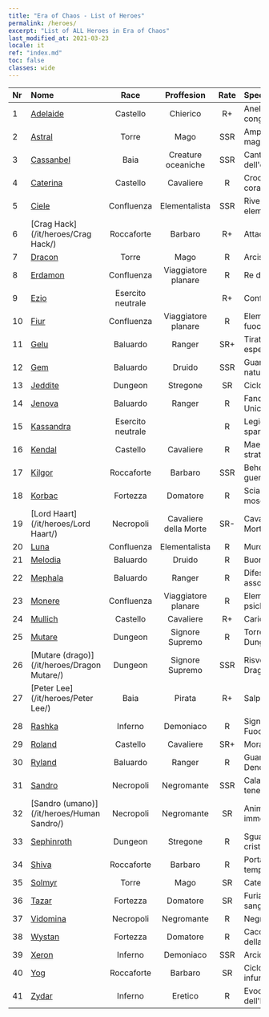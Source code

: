 ```yaml
---
title: "Era of Chaos - List of Heroes"
permalink: /heroes/
excerpt: "List of ALL Heroes in Era of Chaos"
last_modified_at: 2021-03-23
locale: it
ref: "index.md"
toc: false
classes: wide
---
```

  | Nr |    Nome    |  Race   |  Proffesion   |  Rate  |    Specialty     |
  |:---|:-----------|:-------:|:-------------:|:------:|:-----------------|
  | 1 | [Adelaide](/it/heroes/Adelaide/) | Castello | Chierico | R+ |  Anello congelante  |
  | 2 | [Astral](/it/heroes/Astral/) | Torre | Mago | SSR |  Amplificazione magica  |
  | 3 | [Cassanbel](/it/heroes/Cassanbel/) | Baia | Creature oceaniche | SSR |  Canto dell'oceano  |
  | 4 | [Caterina](/it/heroes/Catherine/) | Castello | Cavaliere | R |  Crociato corazzato  |
  | 5 | [Ciele](/it/heroes/Ciele/) | Confluenza | Elementalista | SSR |  Riverbero elementale  |
  | 6 | [Crag Hack](/it/heroes/Crag Hack/) | Roccaforte | Barbaro | R+ |  Attacco  |
  | 7 | [Dracon](/it/heroes/Dracon/) | Torre | Mago | R |  Arcistregone  |
  | 8 | [Erdamon](/it/heroes/Erdamon/) | Confluenza | Viaggiatore planare | R |  Re delle Rocce  |
  | 9 | [Ezio](/it/heroes/Ezio/) | Esercito neutrale |  | R+ |  Confraternita  |
  | 10 | [Fiur](/it/heroes/Fiur/) | Confluenza | Viaggiatore planare | R |  Elementale del fuoco  |
  | 11 | [Gelu](/it/heroes/Gelu/) | Baluardo | Ranger | SR+ |  Tiratore esperto  |
  | 12 | [Gem](/it/heroes/Gem/) | Baluardo | Druido | SSR |  Guarigione naturale  |
  | 13 | [Jeddite](/it/heroes/Jeddite/) | Dungeon | Stregone | SR |  Ciclo vitale  |
  | 14 | [Jenova](/it/heroes/Jenova/) | Baluardo | Ranger | R |  Fanciulla degli Unicorni  |
  | 15 | [Kassandra](/it/heroes/Kassandra/) | Esercito neutrale |  | R |  Legione spartana  |
  | 16 | [Kendal](/it/heroes/Kendal/) | Castello | Cavaliere | R |  Maestro stratega  |
  | 17 | [Kilgor](/it/heroes/Kilgor/) | Roccaforte | Barbaro | SSR |  Behemoth da guerra  |
  | 18 | [Korbac](/it/heroes/Korbac/) | Fortezza | Domatore | R |  Sciame di mosche  |
  | 19 | [Lord Haart](/it/heroes/Lord Haart/) | Necropoli | Cavaliere della Morte | SR- |  Cavaliere della Morte  |
  | 20 | [Luna](/it/heroes/Luna/) | Confluenza | Elementalista | R |  Muro infernale  |
  | 21 | [Melodia](/it/heroes/Melodia/) | Baluardo | Druido | R |  Buona sorte  |
  | 22 | [Mephala](/it/heroes/Mephala/) | Baluardo | Ranger | R |  Difesa assoluta  |
  | 23 | [Monere](/it/heroes/Monere/) | Confluenza | Viaggiatore planare | R |  Elementale psichico  |
  | 24 | [Mullich](/it/heroes/Mullich/) | Castello | Cavaliere | R+ |  Carica  |
  | 25 | [Mutare](/it/heroes/Mutare/) | Dungeon | Signore Supremo | R |  Torrente del Dungeon  |
  | 26 | [Mutare (drago)](/it/heroes/Dragon Mutare/) | Dungeon | Signore Supremo | SSR |  Risveglio del Drago  |
  | 27 | [Peter Lee](/it/heroes/Peter Lee/) | Baia | Pirata | R+ |  Salpa  |
  | 28 | [Rashka](/it/heroes/Rashka/) | Inferno | Demoniaco | R |  Signore del Fuoco  |
  | 29 | [Roland](/it/heroes/Roland/) | Castello | Cavaliere | SR+ |  Morale elevato  |
  | 30 | [Ryland](/it/heroes/Ryland/) | Baluardo | Ranger | R |  Guardia Dendroide  |
  | 31 | [Sandro](/it/heroes/Sandro/) | Necropoli | Negromante | SSR |  Calar delle tenebre  |
  | 32 | [Sandro (umano)](/it/heroes/Human Sandro/) | Necropoli | Negromante | SR |  Anima immortale  |
  | 33 | [Sephinroth](/it/heroes/Sephinroth/) | Dungeon | Stregone | R |  Sguardo cristallizzante  |
  | 34 | [Shiva](/it/heroes/Shiva/) | Roccaforte | Barbaro | R |  Portatore di tempeste  |
  | 35 | [Solmyr](/it/heroes/Solmyr/) | Torre | Mago | SR |  Catena di luce  |
  | 36 | [Tazar](/it/heroes/Tazar/) | Fortezza | Domatore | SR |  Furia sanguinaria  |
  | 37 | [Vidomina](/it/heroes/Vidomina/) | Necropoli | Negromante | R |  Negromante  |
  | 38 | [Wystan](/it/heroes/Wystan/) | Fortezza | Domatore | R |  Cacciatore della palude  |
  | 39 | [Xeron](/it/heroes/Xeron/) | Inferno | Demoniaco | SSR |  Arcidiavolo  |
  | 40 | [Yog](/it/heroes/Yog/) | Roccaforte | Barbaro | SR |  Ciclope infuriato  |
  | 41 | [Zydar](/it/heroes/Zydar/) | Inferno | Eretico | R |  Evocazione dell'Inferno  |
